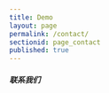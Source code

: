 ```yaml
---
title: Demo
layout: page
permalink: /contact/
sectionid: page_contact
published: true
---
```


##### 联系我们

